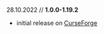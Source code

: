 28.10.2022 // **1.0.0-1.19.2**
- initial release on [CurseForge](https://www.curseforge.com/minecraft/mc-mods/struck-obsidian)
